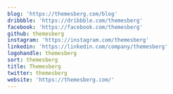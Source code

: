 ```yaml
---
blog: 'https://themesberg.com/blog'
dribbble: 'https://dribbble.com/themesberg'
facebook: 'https://facebook.com/themesberg'
github: themesberg
instagram: 'https://instagram.com/themesberg'
linkedin: 'https://linkedin.com/company/themesberg'
logohandle: themesberg
sort: themesberg
title: Themesberg
twitter: themesberg
website: 'https://themesberg.com/'
---
```

